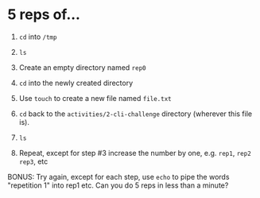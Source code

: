 # 5 reps of...

1. `cd` into `/tmp`

2. `ls`

3. Create an empty directory named `rep0`

4. `cd` into the newly created directory

5. Use `touch` to create a new file named `file.txt`

6. `cd` back to the `activities/2-cli-challenge` directory (wherever
this file is).

7. `ls`

8. Repeat, except for step #3 increase the number by one, e.g. `rep1`,
`rep2` `rep3`, etc

BONUS: Try again, except for each step, use `echo` to pipe the words
"repetition 1" into rep1 etc. Can you do 5 reps in less than a minute?
